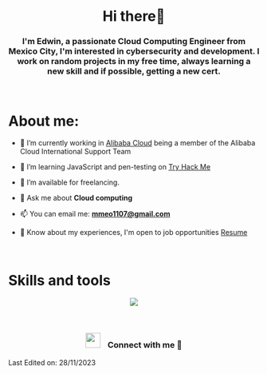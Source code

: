 <h1 align="center">Hi there👋</h1>
<h3 align="center">I'm Edwin, a passionate Cloud Computing Engineer from Mexico City, I'm interested in cybersecurity and development. I work on random projects in my free time, always learning a new skill and if possible, getting a new cert.</h3>
<br />

<h1>About me:</h1>

- 🔭 I’m currently working in <a href="https://us.alibabacloud.com/en" target="blank">Alibaba Cloud</a> being a member of the Alibaba Cloud International Support Team

- 🌱 I’m learning JavaScript and pen-testing on <a href="https://tryhackme.com/p/Absalyon" target="_blank"> Try Hack Me </a>

- 🤝 I’m available for freelancing.

- 💬 Ask me about **Cloud computing**

- 📫 You can email me: **mmeo1107@gmail.com**

- 📄 Know about my experiences, I'm open to job opportunities <a href="https://elfin-caption-c76.notion.site/My-Certifications-111518db1a1442a29426588cc519c97d" target="blank"> Resume </a>
<br/>

<h1>Skills and tools</h1>
<p align="center">
  <a href="https://skillicons.dev">
    <img src="https://skillicons.dev/icons?i=js,html,css,py,aws,bash,fastapi,git,github,linux,md,neovim,replit,vim,vscode" />
  </a>
</p>
<br />

<h3 align="center" > <img src="https://media.giphy.com/media/iY8CRBdQXODJSCERIr/giphy.gif" width="30" height="30" style="margin-right: 10px;"> Connect with me 🤝 </h3>
  

Last Edited on: 28/11/2023
